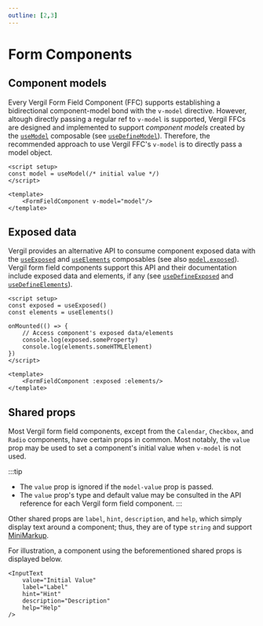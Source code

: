 ```yaml
---
outline: [2,3]
---
```


# Form Components

<script setup>
import { InputText } from '@8ctavio/vergil/components'
</script>

## Component models

Every Vergil Form Field Component (FFC) supports establishing a bidirectional component-model bond with the `v-model` directive. However, altough directly passing a regular ref to `v-model` is supported, Vergil FFCs are designed and implemented to support *component models* created by the [`useModel`](/composables/useModel) composable (see [`useDefineModel`](/composables/useDefineModel)). Therefore, the recommended approach to use Vergil FFC's `v-model` is to directly pass a model object.

```vue
<script setup>
const model = useModel(/* initial value */)
</script>

<template>
    <FormFieldComponent v-model="model"/>
</template>
```

## Exposed data

Vergil provides an alternative API to consume component exposed data with the [`useExposed`](/composables/useExposed) and [`useElements`](/composables/useElements) composables (see also [`model.exposed`](/composables/useModel#model-exposed)). Vergil form field components support this API and their documentation include exposed data and elements, if any (see [`useDefineExposed`](/composables/useDefineExposed) and [`useDefineElements`](/composables/useDefineElements)).

```vue
<script setup>
const exposed = useExposed()
const elements = useElements()

onMounted(() => {
    // Access component's exposed data/elements
    console.log(exposed.someProperty)
    console.log(elements.someHTMLElement)
})
</script>

<template>
    <FormFieldComponent :exposed :elements/>
</template>
```

## Shared props

Most Vergil form field components, except from the `Calendar`, `Checkbox`, and `Radio` components, have certain props in common. Most notably, the `value` prop may be used to set a component's initial value when `v-model` is not used.

:::tip
- The `value` prop is ignored if the `model-value` prop is passed.
- The `value` prop's type and default value may be consulted in the API reference for each Vergil form field component.
:::

Other shared props are `label`, `hint`, `description`, and `help`, which simply display text around a component; thus, they are of type `string` and support [MiniMarkup](/mini-markup).

For illustration, a component using the beforementioned shared props is displayed below.

```vue-html
<InputText
    value="Initial Value"
    label="Label"
    hint="Hint"
    description="Description"
    help="Help"
/>
```

<Demo>
    <InputText
        value="Initial Value"
        label="Label"
        hint="Hint"
        description="Description"
        help="Help"
    />
</Demo>